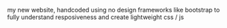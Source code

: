 my new website, handcoded using no design frameworks like bootstrap to fully understand resposiveness and create lightweight css / js
